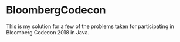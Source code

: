 # BloombergCodecon

This is my solution for a few of the problems taken for participating in Bloomberg Codecon 2018 in Java.
